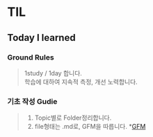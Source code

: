 # TIL

## Today I learned

### Ground Rules

> 1study / 1day 합니다.    
> 학습에 대하여 지속적 측정, 개선 노력합니다.

### 기초 작성 Gudie
> 1. Topic별로 Folder정리합니다.
> 2. file형태는 .md로, GFM을 따릅니다. *[GFM](https://help.github.com/articles/basic-writing-and-formatting-syntax/)

